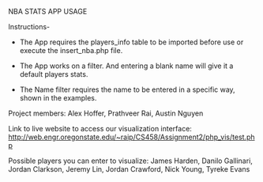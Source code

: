 NBA STATS APP USAGE

Instructions-


* The App requires the players_info table to be imported before use or execute the insert_nba.php file. 

* The App works on a filter. And entering a blank name will give it a default players stats.

* The Name filter requires the name to be entered in a specific way, shown in the examples. 

Project members: Alex Hoffer, Prathveer Rai, Austin Nguyen

Link to live website to access our visualization interface: http://web.engr.oregonstate.edu/~raip/CS458/Assignment2/php_vis/test.php

Possible players you can enter to visualize: James Harden, Danilo Gallinari, Jordan Clarkson, Jeremy Lin, Jordan Crawford, Nick Young, Tyreke Evans
